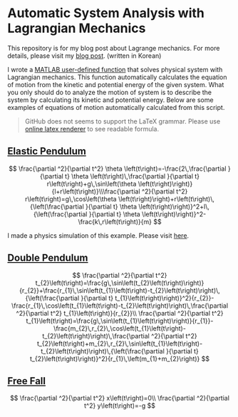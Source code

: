 # Automatic System Analysis with Lagrangian Mechanics

This repository is for my blog post about Lagrange mechanics. For more details, please visit my [blog post](https://unknownpgr.github.io/posts/lagrangian-1). (written in Korean)

I wrote a [MATLAB user-defined function](AutoSolveSystem.m) that solves physical system with Lagrangian mechanics. This function automatically calculates the equation of motion from the kinetic and potential energy of the given system. What you only should do to analyze the motion of system is to describe the system by calculating its kinetic and potential energy. Below are some examples of equations of motion automatically calculated from this script.

> GitHub does not seems to support the LaTeX grammar. Please use [online latex renderer](https://quicklatex.com/) to see readable formula.

## [Elastic Pendulum](Test1.m)

$$
\frac{\partial ^2}{\partial t^2} \theta \left(t\right)=-\frac{2\,\frac{\partial }{\partial t} \theta \left(t\right)\,\frac{\partial }{\partial t} r\left(t\right)+g\,\sin\left(\theta \left(t\right)\right)}{l+r\left(t\right)}\\\frac{\partial ^2}{\partial t^2} r\left(t\right)=g\,\cos\left(\theta \left(t\right)\right)+r\left(t\right)\,{\left(\frac{\partial }{\partial t} \theta \left(t\right)\right)}^2+l\,{\left(\frac{\partial }{\partial t} \theta \left(t\right)\right)}^2-\frac{k\,r\left(t\right)}{m}
$$

I made a physics simulation of this example. Please visit [here](https://unknownpgr.github.io/lagrangian-mechanics/sim.html).

## [Double Pendulum](Test2.m)

$$
\frac{\partial ^2}{\partial t^2} t_{2}\left(t\right)=\frac{g\,\sin\left(t_{2}\left(t\right)\right)}{r_{2}}+\frac{r_{1}\,\sin\left(t_{1}\left(t\right)-t_{2}\left(t\right)\right)\,{\left(\frac{\partial }{\partial t} t_{1}\left(t\right)\right)}^2}{r_{2}}-\frac{r_{1}\,\cos\left(t_{1}\left(t\right)-t_{2}\left(t\right)\right)\,\frac{\partial ^2}{\partial t^2} t_{1}\left(t\right)}{r_{2}}\\
\frac{\partial ^2}{\partial t^2} t_{1}\left(t\right)=\frac{g\,\sin\left(t_{1}\left(t\right)\right)}{r_{1}}-\frac{m_{2}\,r_{2}\,\cos\left(t_{1}\left(t\right)-t_{2}\left(t\right)\right)\,\frac{\partial ^2}{\partial t^2} t_{2}\left(t\right)+m_{2}\,r_{2}\,\sin\left(t_{1}\left(t\right)-t_{2}\left(t\right)\right)\,{\left(\frac{\partial }{\partial t} t_{2}\left(t\right)\right)}^2}{r_{1}\,\left(m_{1}+m_{2}\right)}
$$

## [Free Fall](Test3.m)

$$
\frac{\partial ^2}{\partial t^2} x\left(t\right)=0\\
\frac{\partial ^2}{\partial t^2} y\left(t\right)=-g
$$

